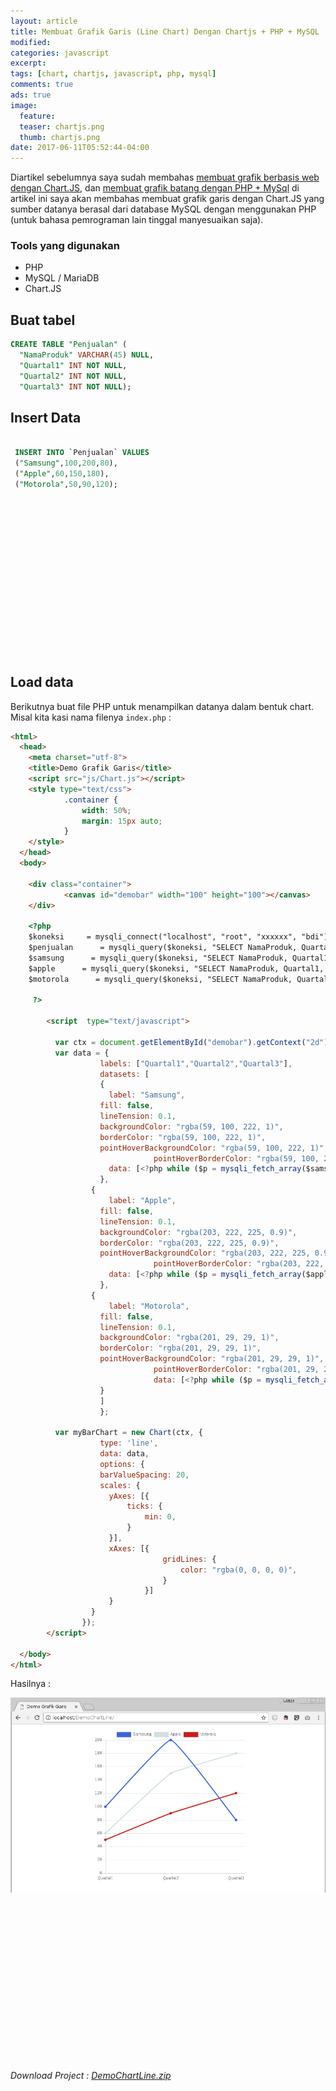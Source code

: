 ```yaml
---
layout: article
title: Membuat Grafik Garis (Line Chart) Dengan Chartjs + PHP + MySQL
modified:
categories: javascript
excerpt:
tags: [chart, chartjs, javascript, php, mysql]
comments: true
ads: true
image:
  feature:
  teaser: chartjs.png
  thumb: chartjs.png
date: 2017-06-11T05:52:44-04:00
---
```


Diartikel sebelumnya saya sudah membahas [membuat grafik berbasis web dengan Chart.JS](/membuat-grafik-chart-dengan-chartjs/), dan [membuat grafik batang dengan PHP + MySql](/membuat-grafik-batang-dengan-chartjs-php-mysql/) di artikel ini saya akan membahas membuat grafik garis dengan Chart.JS yang sumber datanya berasal dari database MySQL dengan menggunakan PHP (untuk bahasa pemrograman lain tinggal manyesuaikan saja).

### Tools yang digunakan

* PHP
* MySQL / MariaDB
* Chart.JS

## Buat tabel

```sql
CREATE TABLE "Penjualan" (
  "NamaProduk" VARCHAR(45) NULL,
  "Quartal1" INT NOT NULL,
  "Quartal2" INT NOT NULL,
  "Quartal3" INT NOT NULL);

```

## Insert Data

```sql

 INSERT INTO `Penjualan` VALUES 
 ("Samsung",100,200,80),
 ("Apple",60,150,180),
 ("Motorola",50,90,120);

```

 <center><script async src="//pagead2.googlesyndication.com/pagead/js/adsbygoogle.js"></script><!-- BOX--><ins class="adsbygoogle"  style="display:inline-block;width:300px;height:250px" data-ad-client="ca-pub-4504493660273886" data-ad-slot="1638134271"></ins><script>(adsbygoogle = window.adsbygoogle || []).push({});</script></center>


## Load data

Berikutnya buat file PHP untuk menampilkan datanya dalam bentuk chart. Misal kita kasi nama filenya `index.php` :

```html
<html>
  <head>
    <meta charset="utf-8">
    <title>Demo Grafik Garis</title>
    <script src="js/Chart.js"></script>
    <style type="text/css">
            .container {
                width: 50%;
                margin: 15px auto;
            }
    </style>
  </head>
  <body>

    <div class="container">
            <canvas id="demobar" width="100" height="100"></canvas>
    </div>

    <?php
    $koneksi     = mysqli_connect("localhost", "root", "xxxxxx", "bdi");
    $penjualan      = mysqli_query($koneksi, "SELECT NamaProduk, Quartal1, Quartal2, Quartal3 FROM Penjualan");
    $samsung      = mysqli_query($koneksi, "SELECT NamaProduk, Quartal1, Quartal2, Quartal3 FROM Penjualan WHERE NamaProduk='Samsung'");
    $apple      = mysqli_query($koneksi, "SELECT NamaProduk, Quartal1, Quartal2, Quartal3 FROM Penjualan WHERE NamaProduk='Apple'");
    $motorola      = mysqli_query($koneksi, "SELECT NamaProduk, Quartal1, Quartal2, Quartal3 FROM Penjualan WHERE NamaProduk='Motorola'");

     ?>

      	<script  type="text/javascript">

    	  var ctx = document.getElementById("demobar").getContext("2d");
    	  var data = {
    	            labels: ["Quartal1","Quartal2","Quartal3"],
    	            datasets: [
    	            {
    	              label: "Samsung",
                    fill: false,
                    lineTension: 0.1,
                    backgroundColor: "rgba(59, 100, 222, 1)",
                    borderColor: "rgba(59, 100, 222, 1)",
                    pointHoverBackgroundColor: "rgba(59, 100, 222, 1)",
						        pointHoverBorderColor: "rgba(59, 100, 222, 1)",
    	              data: [<?php while ($p = mysqli_fetch_array($samsung)) { echo '"' . $p['Quartal1'] . '","' . $p['Quartal2'] . '","' . $p['Quartal3'] . '",';}?>]
    	            },
                  {
    	              label: "Apple",
                    fill: false,
                    lineTension: 0.1,
                    backgroundColor: "rgba(203, 222, 225, 0.9)",
                    borderColor: "rgba(203, 222, 225, 0.9)",
                    pointHoverBackgroundColor: "rgba(203, 222, 225, 0.9)",
						        pointHoverBorderColor: "rgba(203, 222, 225, 0.9)",
    	              data: [<?php while ($p = mysqli_fetch_array($apple)) { echo '"' . $p['Quartal1'] . '","' . $p['Quartal2'] . '","' . $p['Quartal3'] . '",';}?>]
    	            },
                  {
    	              label: "Motorola",
                    fill: false,
                    lineTension: 0.1,
                    backgroundColor: "rgba(201, 29, 29, 1)",
                    borderColor: "rgba(201, 29, 29, 1)",
                    pointHoverBackgroundColor: "rgba(201, 29, 29, 1)",
						        pointHoverBorderColor: "rgba(201, 29, 29, 1)",
						        data: [<?php while ($p = mysqli_fetch_array($motorola)) { echo '"' . $p['Quartal1'] . '","' . $p['Quartal2'] . '","' . $p['Quartal3'] . '",';}?>]
    	            }
    	            ]
    	            };

    	  var myBarChart = new Chart(ctx, {
    	            type: 'line',
    	            data: data,
    	            options: {
    	            barValueSpacing: 20,
    	            scales: {
    	              yAxes: [{
    	                  ticks: {
    	                      min: 0,
    	                  }
    	              }],
    	              xAxes: [{
    	                          gridLines: {
    	                              color: "rgba(0, 0, 0, 0)",
    	                          }
    	                      }]
    	              }
    	          }
    	        });
    	</script>

  </body>
</html>
```

Hasilnya :

![Grafik Line](/images/chartjs/linechart.png)

<center><script async src="//pagead2.googlesyndication.com/pagead/js/adsbygoogle.js"></script><!-- BOX--><ins class="adsbygoogle"  style="display:inline-block;width:300px;height:250px" data-ad-client="ca-pub-4504493660273886" data-ad-slot="1638134271"></ins><script>(adsbygoogle = window.adsbygoogle || []).push({});</script></center>

_Download Project : [DemoChartLine.zip](http://www.mediafire.com/file/dgmxdtuc9axac0a/DemoChartLine.zip)_